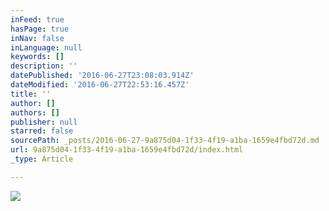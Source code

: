```yaml
---
inFeed: true
hasPage: true
inNav: false
inLanguage: null
keywords: []
description: ''
datePublished: '2016-06-27T23:08:03.914Z'
dateModified: '2016-06-27T22:53:16.457Z'
title: ''
author: []
authors: []
publisher: null
starred: false
sourcePath: _posts/2016-06-27-9a875d04-1f33-4f19-a1ba-1659e4fbd72d.md
url: 9a875d04-1f33-4f19-a1ba-1659e4fbd72d/index.html
_type: Article

---
```

![](https://the-grid-user-content.s3-us-west-2.amazonaws.com/32f8ca25-fd3e-4bb2-912b-f32d19ae78fc.jpg)